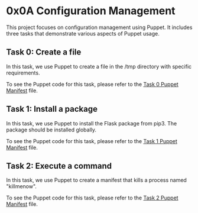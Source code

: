 # 0x0A Configuration Management

This project focuses on configuration management using Puppet. It includes three tasks that demonstrate various aspects of Puppet usage.

## Task 0: Create a file

In this task, we use Puppet to create a file in the /tmp directory with specific requirements.

To see the Puppet code for this task, please refer to the [Task 0 Puppet Manifest](https://github.com/Lionel-hub1/alx-system_engineering-devops/blob/master/0x0A-configuration_management/0-create_a_file.pp) file.

## Task 1: Install a package

In this task, we use Puppet to install the Flask package from pip3. The package should be installed globally.

To see the Puppet code for this task, please refer to the [Task 1 Puppet Manifest](https://github.com/Lionel-hub1/alx-system_engineering-devops/blob/master/0x0A-configuration_management/1-install_a_package.pp) file.

## Task 2: Execute a command 

In this task, we use Puppet to create a manifest that kills a process named "killmenow". 

To see the Puppet code for this task, please refer to the [Task 2 Puppet Manifest](https://github.com/Lionel-hub1/alx-system_engineering-devops/blob/master/0x0A-configuration_management/2-execute_a_command.pp) file.
